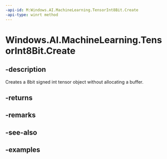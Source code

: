 ```yaml
---
-api-id: M:Windows.AI.MachineLearning.TensorInt8Bit.Create
-api-type: winrt method
---
```


<!-- Method syntax.
public TensorInt8Bit TensorInt8Bit.Create()
-->

# Windows.AI.MachineLearning.TensorInt8Bit.Create

## -description
Creates a 8bit signed int tensor object without allocating a buffer.
## -returns

## -remarks

## -see-also

## -examples
